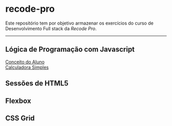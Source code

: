 # recode-pro
Este repositório tem por objetivo armazenar os exercícios do curso de Desenvolvimento Full stack da <em>Recode Pro</em>.
<hr>

## Lógica de Programação com Javascript

<a href="https://github.com/antonialucianapires/recode-pro/blob/master/appConceitoAluno.js">Conceito do Aluno</a><br>
<a href="https://github.com/antonialucianapires/recode-pro/blob/master/appCalculadora.js">Calculadora Simples</a>

## Sessões de HTML5 
 
## Flexbox
 
## CSS Grid

